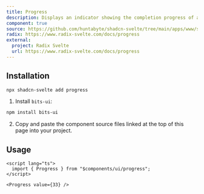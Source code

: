 ```yaml
---
title: Progress
description: Displays an indicator showing the completion progress of a task, typically displayed as a progress bar.
component: true
source: https://github.com/huntabyte/shadcn-svelte/tree/main/apps/www/src/lib/components/ui/progress
radix: https://www.radix-svelte.com/docs/progress
external:
  project: Radix Svelte
  url: https://www.radix-svelte.com/docs/progress
---
```


<script>
  import { ComponentPreview, ManualInstall } from '$lib/components/docs';
</script>

<ComponentPreview name="progress-demo">

<div />

</ComponentPreview>

## Installation

```bash
npx shadcn-svelte add progress
```

<ManualInstall>

1. Install `bits-ui`:

```bash
npm install bits-ui
```

2. Copy and paste the component source files linked at the top of this page into your project.

</ManualInstall>

## Usage

```svelte
<script lang="ts">
  import { Progress } from "$components/ui/progress";
</script>

<Progress value={33} />
```
